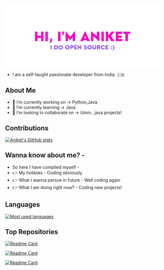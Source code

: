 <img src = "./assests/profile.png">

- I am a self-taught passionate developer from India. 🇮🇳

## About Me

- 🔭 I’m currently working on -> Python,Java
- 🌱 I’m currently learning -> Java
- 👯 I’m looking to collaborate on -> Umm.. java projects!

## Contributions
[![Aniket's GitHub stats](https://github-readme-stats.vercel.app/api?username=DevMike123&count_private=true&show_icons=true&theme=radical)](https://github.com/DevMike123/)


## Wanna know about me? -
- So here I have compiled myself -
- 👉 My hobbies - Coding obviously
- 👉 What I wanna persue in future - Well coding again
- 👉 What I am doing right now? - Coding new projects!

## Languages 

[![Most used languages](https://github-readme-stats.vercel.app/api/top-langs/?username=DevMike123&langs_count=30&theme=radical&layout=compact)](https://github.com/DevMike123/)

## Top Repositories
[![Readme Card](https://github-readme-stats.vercel.app/api/pin/?username=mango-solutions&repo=unicord.js)](https://github.com/mango-solutions/unicord.js)

[![Readme Card](https://github-readme-stats.vercel.app/api/pin/?username=DevMike123&repo=Jarvis)](https://github.com/DevMike123/Jarvis)

[![Readme Card](https://github-readme-stats.vercel.app/api/pin/?username=mango-solutions&repo=Pokechu)](https://github.com/mango-solutions/Pokechu)

